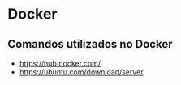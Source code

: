 # Docker

## Comandos utilizados no Docker

* https://hub.docker.com/
* https://ubuntu.com/download/server